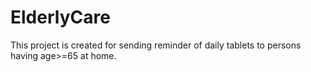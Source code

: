# ElderlyCare
This project is created for sending reminder of daily tablets to persons having age>=65 at home.

